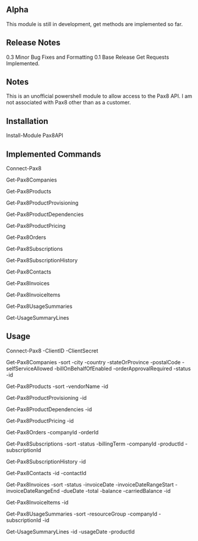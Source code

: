 ## Alpha
This module is still in development, get methods are implemented so far.

## Release Notes
0.3 Minor Bug Fixes and Formatting
0.1 Base Release Get Requests Implemented. 

## Notes
This is an unofficial powershell module to allow access to the Pax8 API. I am not associated with Pax8 other than as a customer.

## Installation
Install-Module Pax8API

## Implemented Commands
Connect-Pax8

Get-Pax8Companies

Get-Pax8Products

Get-Pax8ProductProvisioning

Get-Pax8ProductDependencies

Get-Pax8ProductPricing

Get-Pax8Orders

Get-Pax8Subscriptions

Get-Pax8SubscriptionHistory

Get-Pax8Contacts

Get-Pax8Invoices

Get-Pax8InvoiceItems

Get-Pax8UsageSummaries

Get-UsageSummaryLines



## Usage
Connect-Pax8 -ClientID -ClientSecret

Get-Pax8Companies -sort -city -country -stateOrProvince -postalCode -selfServiceAllowed -billOnBehalfOfEnabled -orderApprovalRequired -status -id

Get-Pax8Products -sort -vendorName -id

Get-Pax8ProductProvisioning -id

Get-Pax8ProductDependencies -id 

Get-Pax8ProductPricing -id

Get-Pax8Orders -companyId -orderId

Get-Pax8Subscriptions -sort -status -billingTerm -companyId -productId -subscriptionId

Get-Pax8SubscriptionHistory -id

Get-Pax8Contacts -id -contactId

Get-Pax8Invoices -sort -status -invoiceDate -invoiceDateRangeStart -invoiceDateRangeEnd -dueDate -total -balance -carriedBalance -id

Get-Pax8InvoiceItems -id

Get-Pax8UsageSummaries -sort -resourceGroup -companyId -subscriptionId -id 

Get-UsageSummaryLines -id -usageDate -productId

